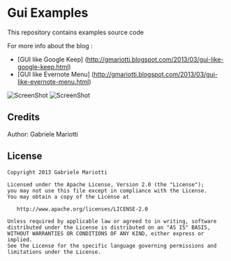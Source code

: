 # Gui Examples

This repository contains examples source code

For more info about the blog : 
* [GUI like Google Keep] (http://gmariotti.blogspot.com/2013/03/gui-like-google-keep.html)
* [GUI like Evernote Menu] (http://gmariotti.blogspot.com/2013/03/gui-like-evernote-menu.html)

![ScreenShot](https://github.com/gabrielemariotti/androiddev/raw/master/GuiExample/device1.gif)
![ScreenShot](https://github.com/gabrielemariotti/androiddev/raw/master/GuiExample/gui1.gif)

Credits
-------

Author: Gabriele Mariotti

License
-------

    Copyright 2013 Gabriele Mariotti

    Licensed under the Apache License, Version 2.0 (the "License");
    you may not use this file except in compliance with the License.
    You may obtain a copy of the License at

       http://www.apache.org/licenses/LICENSE-2.0

    Unless required by applicable law or agreed to in writing, software
    distributed under the License is distributed on an "AS IS" BASIS,
    WITHOUT WARRANTIES OR CONDITIONS OF ANY KIND, either express or implied.
    See the License for the specific language governing permissions and
    limitations under the License.
    
